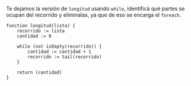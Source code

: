Te dejamos la versión de `longitud` usando `while`, identificá qué partes se ocupan del recorrido y eliminalas, ya que de eso se encarga el `foreach`.

```gobstones
function longitud(lista) {
    recorrido := lista
    cantidad := 0

    while (not isEmpty(recorrido)) {
        cantidad := cantidad + 1
        recorrido := tail(recorrido)
    }

    return (cantidad)
}
```